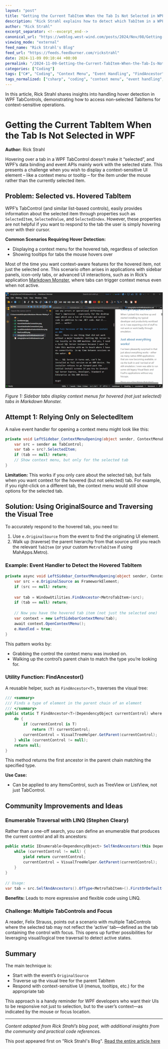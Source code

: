 ```yaml
---
layout: "post"
title: "Getting the Current TabItem When the Tab Is Not Selected in WPF"
description: "Rick Strahl explains how to detect which TabItem in a WPF TabControl is currently hovered, even if it is not selected. The post gives practical code and techniques for accessing hovered items to provide context-sensitive features like tooltips and context menus in WPF applications."
author: "Rick Strahl"
excerpt_separator: <!--excerpt_end-->
canonical_url: "https://weblog.west-wind.com/posts/2024/Nov/08/Getting-the-Current-TabItem-when-the-Tab-is-not-selected-in-WPF"
viewing_mode: "external"
feed_name: "Rick Strahl's Blog"
feed_url: "https://feeds.feedburner.com/rickstrahl"
date: 2024-11-09 09:10:44 +00:00
permalink: "/2024-11-09-Getting-the-Current-TabItem-When-the-Tab-Is-Not-Selected-in-WPF.html"
categories: ["Coding"]
tags: ["C#", "Coding", "Context Menu", "Event Handling", "FindAncestor", "Hover Detection", "MahApps.Metro", "MetroTabItem", "Posts", "SelectedItem", "TabControl", "TabItem", "Tooltip", "UI Automation", "UI Development", "Visual Tree", "WPF"]
tags_normalized: ["csharp", "coding", "context menu", "event handling", "findancestor", "hover detection", "mahappsdotmetro", "metrotabitem", "posts", "selecteditem", "tabcontrol", "tabitem", "tooltip", "ui automation", "ui development", "visual tree", "wpf"]
---
```


In this article, Rick Strahl shares insights into handling hover detection in WPF TabControls, demonstrating how to access non-selected TabItems for context-sensitive operations.<!--excerpt_end-->

# Getting the Current TabItem When the Tab Is Not Selected in WPF

**Author:** Rick Strahl

Hovering over a tab in a WPF TabControl doesn’t make it “selected”, and WPF’s data binding and event APIs mainly work with the selected state. This presents a challenge when you wish to display a context-sensitive UI element – like a context menu or tooltip – for the item under the mouse rather than the currently selected item.

## Problem: Selected vs. Hovered TabItem

WPF’s TabControl (and similar list-based controls), easily provides information about the selected item through properties such as `SelectedItem`, `SelectedValue`, and `SelectedIndex`. However, these properties are not helpful if you want to respond to the tab the user is simply hovering over with their cursor.

**Common Scenarios Requiring Hover Detection:**

- Displaying a context menu for the hovered tab, regardless of selection
- Showing tooltips for tabs the mouse hovers over

Most of the time you want context-aware features for the hovered item, not just the selected one. This scenario often arises in applications with sidebar panels, icon-only tabs, or advanced UI interactions, such as in Rick’s application [Markdown Monster](https://markdownmonster.west-wind.com/), where tabs can trigger context menus even when not active.

![Markdown Monster Sidebar Tab Context Menu](https://raw.githubusercontent.com/RickStrahl/ImageDrop/refs/heads/master/MarkdownMonster/LeftSidebarSplitPanels.gif)

*Figure 1: Sidebar tabs display context menus for hovered (not just selected) tabs in Markdown Monster.*

## Attempt 1: Relying Only on SelectedItem

A naïve event handler for opening a context menu might look like this:

```csharp
private void LeftSidebar_ContextMenuOpening(object sender, ContextMenuEventArgs e) {
    var src = sender as TabControl;
    var tab = src?.SelectedItem;
    if (tab == null) return;
    // Show context menu, but only for the selected tab
}
```

**Limitation:** This works if you only care about the selected tab, but fails when you want context for the hovered (but not selected) tab. For example, if you right-click on a different tab, the context menu would still show options for the selected tab.

## Solution: Using OriginalSource and Traversing the Visual Tree

To accurately respond to the hovered tab, you need to:

1. Use `e.OriginalSource` from the event to find the originating UI element.
2. Walk up (traverse) the parent hierarchy from that source until you reach the relevant `TabItem` (or your custom `MetroTabItem` if using MahApps.Metro).

### Example: Event Handler to Detect the Hovered TabItem

```csharp
private async void LeftSidebar_ContextMenuOpening(object sender, ContextMenuEventArgs e) {
    var src = e.OriginalSource as FrameworkElement;
    if (src == null) return;

    var tab = WindowUtilities.FindAncestor<MetroTabItem>(src);
    if (tab == null) return;

    // Now you have the hovered tab item (not just the selected one)
    var context = new LeftSidebarContextMenu(tab);
    await context.OpenContextMenu();
    e.Handled = true;
}
```

This pattern works by:

- Grabbing the control the context menu was invoked on.
- Walking up the control’s parent chain to match the type you’re looking for.

### Utility Function: FindAncestor<T>()

A reusable helper, such as `FindAncestor<T>`, traverses the visual tree:

```csharp
/// <summary>
/// Finds a type of element in the parent chain of an element
/// </summary>
public static T FindAncestor<T>(DependencyObject currentControl) where T : DependencyObject {
    do {
        if (currentControl is T)
            return (T) currentControl;
        currentControl = VisualTreeHelper.GetParent(currentControl);
    } while (currentControl != null);
    return null;
}
```

This method returns the first ancestor in the parent chain matching the specified type.

**Use Case:**

- Can be applied to any ItemsControl, such as TreeView or ListView, not just TabControl.

## Community Improvements and Ideas

### Enumerable Traversal with LINQ (Stephen Cleary)

Rather than a one-off search, you can define an enumerable that produces the current control and all its ancestors:

```csharp
public static IEnumerable<DependencyObject> SelfAndAncestors(this DependencyObject currentControl) {
    while (currentControl != null) {
        yield return currentControl;
        currentControl = VisualTreeHelper.GetParent(currentControl);
    }
}

// Usage:
var tab = src.SelfAndAncestors().OfType<MetroTabItem>().FirstOrDefault();
```

**Benefits:** Leads to more expressive and flexible code using LINQ.

### Challenge: Multiple TabControls and Focus

A reader, Felix Strauss, points out a scenario with multiple TabControls where the selected tab may not reflect the ‘active’ tab—defined as the tab containing the control with focus. This opens up further possibilities for leveraging visual/logical tree traversal to detect active states.

## Summary

The main technique is:

- Start with the event’s `OriginalSource`
- Traverse up the visual tree for the parent TabItem
- Respond with context-sensitive UI (menus, tooltips, etc.) for the appropriate tab

This approach is a handy reminder for WPF developers who want their UIs to be responsive not just to selection, but to the user’s context—as indicated by the mouse or focus location.

---

*Content adapted from Rick Strahl’s blog post, with additional insights from the community and practical code references.*

This post appeared first on "Rick Strahl's Blog". [Read the entire article here](https://weblog.west-wind.com/posts/2024/Nov/08/Getting-the-Current-TabItem-when-the-Tab-is-not-selected-in-WPF)
